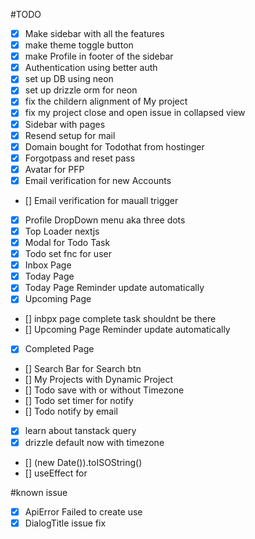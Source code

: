 #TODO

- [x] Make sidebar with all the features
- [x] make theme toggle button
- [x] make Profile in footer of the sidebar
- [x] Authentication using better auth
- [x] set up DB using neon
- [x] set up drizzle orm for neon
- [x] fix the childern alignment of My project
- [x] fix my project close and open issue in collapsed view
- [x] Sidebar with pages
- [x] Resend setup for mail
- [x] Domain bought for Todothat from hostinger
- [x] Forgotpass and reset pass
- [x] Avatar for PFP
- [x] Email verification for new Accounts
- [] Email verification for mauall trigger
- [x] Profile DropDown menu aka three dots
- [x] Top Loader nextjs
- [x] Modal for Todo Task
- [x] Todo set fnc for user
- [x] Inbox Page
- [x] Today Page
- [x] Today Page Reminder update automatically
- [x] Upcoming Page
- [] inbpx page complete task shouldnt be there
- [] Upcoming Page Reminder update automatically
- [x] Completed Page
- [] Search Bar for Search btn
- [] My Projects with Dynamic Project
- [] Todo save with or without Timezone
- [] Todo set timer for notify
- [] Todo notify by email
- [x] learn about tanstack query
- [x] drizzle default now with timezone
- [] (new Date()).toISOString() 
- [] useEffect for 

#known issue

- [x] ApiError Failed to create use
- [x] DialogTitle issue fix
